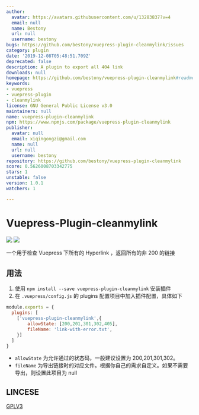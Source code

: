 ```yaml
---
author:
  avatar: https://avatars.githubusercontent.com/u/13283837?v=4
  email: null
  name: Bestony
  url: null
  username: bestony
bugs: https://github.com/bestony/vuepress-plugin-cleanmylink/issues
category: plugin
date: '2019-12-08T05:48:51.709Z'
deprecated: false
description: A plugin to export all 404 link
downloads: null
homepage: https://github.com/bestony/vuepress-plugin-cleanmylink#readme
keywords:
- vuepress
- vuepress-plugin
- cleanmylink
license: GNU General Public License v3.0
maintainers: null
name: vuepress-plugin-cleanmylink
npm: https://www.npmjs.com/package/vuepress-plugin-cleanmylink
publisher:
  avatar: null
  email: xiqingongzi@gmail.com
  name: null
  url: null
  username: bestony
repository: https://github.com/bestony/vuepress-plugin-cleanmylink
score: 0.5626008703342775
stars: 1
unstable: false
version: 1.0.1
watchers: 1

---
```


# Vuepress-Plugin-cleanmylink
![](https://github.com/bestony/vuepress-plugin-cleanmylink/workflows/Node%20CI/badge.svg) ![](https://github.com/bestony/vuepress-plugin-cleanmylink/workflows/Node.js%20Package/badge.svg)

一个用于检查 Vuepress 下所有的 Hyperlink ，返回所有的非 200 的链接

## 用法

1. 使用 `npm install --save vuepress-plugin-cleanmylink` 安装插件
2. 在 `.vuepress/config.js` 的 plugins 配置项目中加入插件配置，具体如下

```javascript
module.exports = {
  plugins: [
    ['vuepress-plugin-cleanmylink',{
    	allowState: [200,201,301,302,405],
    	fileName: 'link-with-error.txt',
    }]
  ]
}
```

- `allowState` 为允许通过的状态码，一般建议设置为 200,201,301,302。
- `fileName` 为导出链接时的对应文件。根据你自己的需求自定义。如果不需要导出，则设置此项目为 null

## LINCESE

[GPLV3](LICENSE)